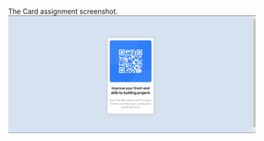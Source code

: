 The Card assignment screenshot.
![Screenshot](https://github.com/IsaacVic-Dark/Html_and_CSS_Project_IW/blob/main/Card/img/Screenshot%202024-05-08%20162845.png)